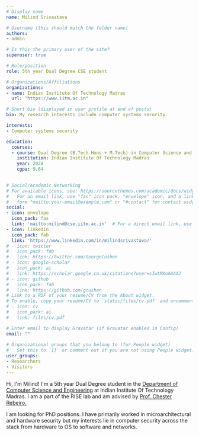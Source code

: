 ```yaml
---
# Display name
name: Milind Srivastava

# Username (this should match the folder name)
authors:
- admin

# Is this the primary user of the site?
superuser: true

# Role/position
role: 5th year Dual Degree CSE student

# Organizations/Affiliations
organizations:
- name: Indian Institute Of Technology Madras
  url: "https://www.iitm.ac.in"

# Short bio (displayed in user profile at end of posts)
bio: My research interests include computer systems security.

interests:
- Computer systems security

education:
  courses:
  - course: Dual Degree (B.Tech Hons + M.Tech) in Computer Science and Engineering
    institution: Indian Institute Of Technology Madras
    year: 2020
    cgpa: 9.64
    

# Social/Academic Networking
# For available icons, see: https://sourcethemes.com/academic/docs/widgets/#icons
#   For an email link, use "fas" icon pack, "envelope" icon, and a link in the
#   form "mailto:your-email@example.com" or "#contact" for contact widget.
social:
- icon: envelope
  icon_pack: fas
  link: 'mailto:milind@cse.iitm.ac.in'  # For a direct email link, use "mailto:test@example.org".
- icon: linkedin
  icon_pack: fab
  link: 'https://www.linkedin.com/in/milindsrivastava/'
# - icon: twitter
#   icon_pack: fab
#   link: https://twitter.com/GeorgeCushen
# - icon: google-scholar
#   icon_pack: ai
#   link: https://scholar.google.co.uk/citations?user=sIwtMXoAAAAJ
# - icon: github
#   icon_pack: fab
#   link: https://github.com/gcushen
# Link to a PDF of your resume/CV from the About widget.
# To enable, copy your resume/CV to `static/files/cv.pdf` and uncomment the lines below.  
# - icon: cv
#   icon_pack: ai
#   link: files/cv.pdf

# Enter email to display Gravatar (if Gravatar enabled in Config)
email: ""
  
# Organizational groups that you belong to (for People widget)
#   Set this to `[]` or comment out if you are not using People widget.  
user_groups:
- Researchers
- Visitors
---
```


Hi, I'm Milind! I'm a 5th year Dual Degree student in the <a href="https://cse.iitm.ac.in">Department of Computer Science and Engineering</a> at Indian Institute Of Technology Madras. I am a part of the RISE lab and am advised by <a href="http://cse.iitm.ac.in/~chester">Prof. Chester Rebeiro.</a>

I am looking for PhD positions. I have primarily worked in microarchitectural and hardware security but my interests lie in computer security across the stack from hardware to OS to software and networks.
